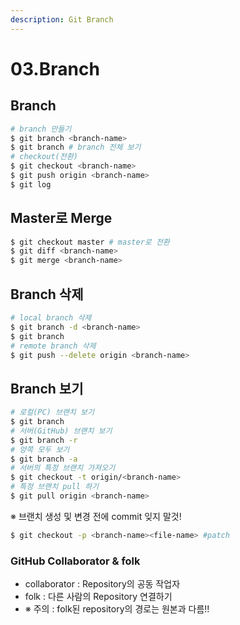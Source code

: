 ```yaml
---
description: Git Branch
---
```


# 03.Branch

## Branch

```bash
# branch 만들기
$ git branch <branch-name>
$ git branch # branch 전체 보기
# checkout(전환) 
$ git checkout <branch-name>
$ git push origin <branch-name>
$ git log
```

## Master로 Merge

```bash
$ git checkout master # master로 전환
$ git diff <branch-name> 
$ git merge <branch-name>
```

## Branch 삭제

```bash
# local branch 삭제
$ git branch -d <branch-name>
$ git branch
# remote branch 삭제
$ git push --delete origin <branch-name>
```

## Branch 보기

```bash
# 로컬(PC) 브랜치 보기
$ git branch
# 서버(GitHub) 브랜치 보기
$ git branch -r 
# 양쪽 모두 보기
$ git branch -a
# 서버의 특정 브랜치 가져오기
$ git checkout -t origin/<branch-name>
# 특정 브랜치 pull 하기
$ git pull origin <branch-name>
```

※ 브랜치 생성 및 변경 전에 commit 잊지 말것!

```bash
$ git checkout -p <branch-name><file-name> #patch
```

### GitHub Collaborator & folk

* collaborator : Repository의 공동 작업자
* folk : 다른 사람의 Repository 연결하기 
* ※ 주의 : folk된 repository의 경로는 원본과 다름!!

